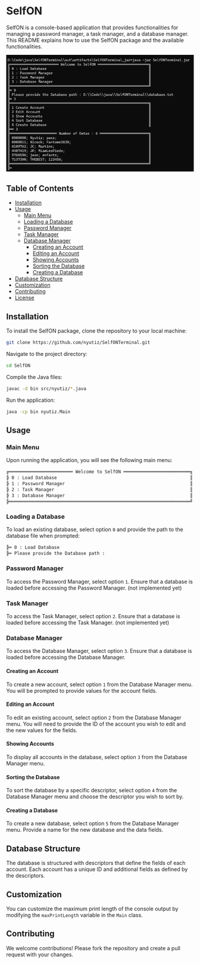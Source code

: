 # SelfON

SelfON is a console-based application that provides functionalities for managing a password manager, a task manager, and a database manager. This README explains how to use the SelfON package and the available functionalities.

![Demo](https://github.com/nyutiz/SelfONTerminal/blob/main/example.png)

## Table of Contents
- [Installation](#installation)
- [Usage](#usage)
  - [Main Menu](#main-menu)
  - [Loading a Database](#loading-a-database)
  - [Password Manager](#password-manager)
  - [Task Manager](#task-manager)
  - [Database Manager](#database-manager)
    - [Creating an Account](#creating-an-account)
    - [Editing an Account](#editing-an-account)
    - [Showing Accounts](#showing-accounts)
    - [Sorting the Database](#sorting-the-database)
    - [Creating a Database](#creating-a-database)
- [Database Structure](#database-structure)
- [Customization](#customization)
- [Contributing](#contributing)
- [License](#license)

## Installation

To install the SelfON package, clone the repository to your local machine:

```sh
git clone https://github.com/nyutiz/SelfONTerminal.git
```

Navigate to the project directory:

```sh
cd SelfON
```

Compile the Java files:

```sh
javac -d bin src/nyutiz/*.java
```

Run the application:

```sh
java -cp bin nyutiz.Main
```

## Usage

### Main Menu

Upon running the application, you will see the following main menu:

```
╔════════════════════════ Welcome to SelfON ═════════════════════════╗
╠ 0 : Load Database                                                  ║
╠ 1 : Password Manager                                               ║
╠ 2 : Task Manager                                                   ║
╠ 3 : Database Manager                                               ║
╠════════════════════════════════════════════════════════════════════╝
```

### Loading a Database

To load an existing database, select option `0` and provide the path to the database file when prompted:

```
╠═ 0 : Load Database
╠═ Please provide the Database path : 
```

### Password Manager

To access the Password Manager, select option `1`. Ensure that a database is loaded before accessing the Password Manager. (not implemented yet)

### Task Manager

To access the Task Manager, select option `2`. Ensure that a database is loaded before accessing the Task Manager. (not implemented yet)

### Database Manager

To access the Database Manager, select option `3`. Ensure that a database is loaded before accessing the Database Manager.

#### Creating an Account

To create a new account, select option `1` from the Database Manager menu. You will be prompted to provide values for the account fields.

#### Editing an Account

To edit an existing account, select option `2` from the Database Manager menu. You will need to provide the ID of the account you wish to edit and the new values for the fields.

#### Showing Accounts

To display all accounts in the database, select option `3` from the Database Manager menu.

#### Sorting the Database

To sort the database by a specific descriptor, select option `4` from the Database Manager menu and choose the descriptor you wish to sort by.

#### Creating a Database

To create a new database, select option `5` from the Database Manager menu. Provide a name for the new database and the data fields.

## Database Structure

The database is structured with descriptors that define the fields of each account. Each account has a unique ID and additional fields as defined by the descriptors.

## Customization

You can customize the maximum print length of the console output by modifying the `maxPrintLength` variable in the `Main` class.

## Contributing

We welcome contributions! Please fork the repository and create a pull request with your changes.
